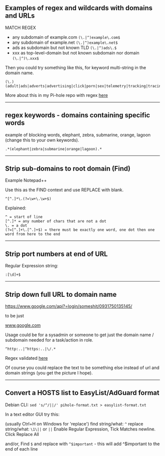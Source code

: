 ## Examples of regex and wildcards with domains and URLs

MATCH REGEX

* any subdomain of example.com ```(\.|^)example\.com$```
* any subdomain of example.net  ```(\.|^)example\.net$```
* ads as subdomain but not known TLD ```(\.|^)ads\.$```
* xxx as top-level-domain but not known subdomain nor domain ```(\.|^)\.xxx$```

Then you could try something like this, for keyword multi-string in the domain name.

```
(\.)(adult|ads|adverts|advertising|click|porn|sex|telemetry|tracking|tracing)$
```

More about this in my Pi-hole repo with regex [here](https://github.com/SystemJargon/pi-hole/regex)

----


## regex keywords - domains containing specific words

example of blocking words, elephant, zebra, submarine, orange, lagoon (change this to your own keywords).

```.*(elephant|zebra|submarine|orange|lagoon).*	```

----


## Strip sub-domains to root domain (Find)

Example Notepad++

Use this as the FIND context and use REPLACE with blank.

```
^[^.]*\.(?=\w+\.\w+$)
```

Explained:

    ^ = start of line
    [^.]* = any number of chars that are not a dot
    \. = a dot
    (?=[^.]+\.[^.]+$) = there must be exactly one word, one dot then one word from here to the end



----


## Strip port numbers at end of URL

Regular Expression string:

```
:[\d]+$
```

----

## Strip down full URL to domain name

https://www.google.com/api?=login/someshit/0931750135145/

to be just

www.google.com

Usage could be for a sysadmin or someone to get just the domain name / subdomain needed for a task/action in role.

```
^http:..|^https:..|\/.*
```

Regex validated [here](https://regex101.com/r/7NVd2e/4)

Of course you could replace the text to be something else instead of url and domain strings (you get the picture I hope).


----

## Convert a HOSTS list to EasyList/AdGuard format

Debian CLI: ```sed 's/^/||/' pihole-format.txt > easylist-format.txt```

In a text editor GUI try this:

(usually Ctrl+H on Windows for 'replace')
find string/what: ```^```
replace string/what: ```\1\||``` or ```||```
Enable Regular Expression, Tick Matches newline. Click Replace All

and/or, Find ```$``` and replace with ```^$important``` - this will add ^$important to the end of each line
